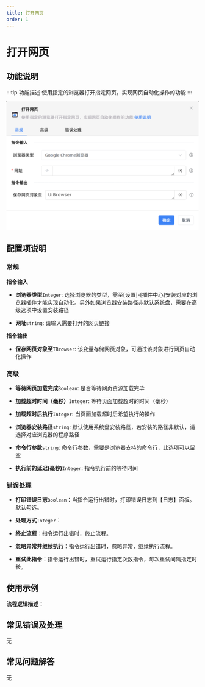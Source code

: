 ```yaml
---
title: 打开网页
order: 1
---
```


# 打开网页

## 功能说明

:::tip 功能描述
使用指定的浏览器打开指定网页，实现网页自动化操作的功能
:::

![打开网页](../../assets/打开网页_command.png)

## 配置项说明

### 常规

**指令输入**

- **浏览器类型**`Integer`: 选择浏览器的类型，需至[设置]-[插件中心]安装对应的浏览器插件才能实现自动化。另外如果浏览器安装路径非默认系统盘，需要在高级选项中设置安装路径

- **网址**`string`: 请输入需要打开的网页链接


**指令输出**

- **保存网页对象至**`TBrowser`: 该变量存储网页对象，可通过该对象进行网页自动化操作

### 高级

- **等待网页加载完成**`Boolean`: 是否等待网页资源加载完毕

- **加载超时时间（毫秒）**`Integer`: 等待页面加载超时的时间（毫秒）

- **加载超时后执行**`Integer`: 当页面加载超时后希望执行的操作

- **浏览器安装路径**`string`: 默认使用系统盘安装路径，若安装的路径非默认，请选择对应浏览器的程序路径

- **命令行参数**`string`: 命令行参数，需要是浏览器支持的命令行，此选项可以留空

- **执行前的延迟(毫秒)**`Integer`: 指令执行前的等待时间

### 错误处理

- **打印错误日志**`Boolean`：当指令运行出错时，打印错误日志到【日志】面板。默认勾选。

- **处理方式**`Integer`：

 - **终止流程**：指令运行出错时，终止流程。

 - **忽略异常并继续执行**：指令运行出错时，忽略异常，继续执行流程。

 - **重试此指令**：指令运行出错时，重试运行指定次数指令，每次重试间隔指定时长。

## 使用示例

**流程逻辑描述：** 

## 常见错误及处理

无

## 常见问题解答

无

